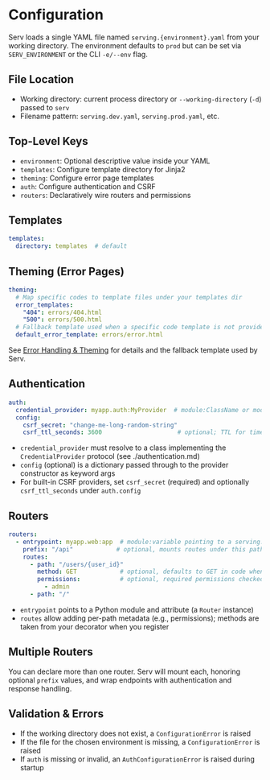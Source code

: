 # Configuration

Serv loads a single YAML file named `serving.{environment}.yaml` from your working directory. The environment defaults to `prod` but can be set via `SERV_ENVIRONMENT` or the CLI `-e/--env` flag.

## File Location

- Working directory: current process directory or `--working-directory` (`-d`) passed to `serv`
- Filename pattern: `serving.dev.yaml`, `serving.prod.yaml`, etc.

## Top-Level Keys

- `environment`: Optional descriptive value inside your YAML
- `templates`: Configure template directory for Jinja2
- `theming`: Configure error page templates
- `auth`: Configure authentication and CSRF
- `routers`: Declaratively wire routers and permissions

## Templates

```yaml
templates:
  directory: templates  # default
```

## Theming (Error Pages)

```yaml
theming:
  # Map specific codes to template files under your templates dir
  error_templates:
    "404": errors/404.html
    "500": errors/500.html
  # Fallback template used when a specific code template is not provided
  default_error_template: errors/error.html
```

See [Error Handling & Theming](error-handling.md) for details and the fallback template used by Serv.

## Authentication

```yaml
auth:
  credential_provider: myapp.auth:MyProvider  # module:ClassName or module:attribute
  config:
    csrf_secret: "change-me-long-random-string"
    csrf_ttl_seconds: 3600                     # optional; TTL for time-bound CSRF tokens
```

- `credential_provider` must resolve to a class implementing the `CredentialProvider` protocol (see ./authentication.md)
- `config` (optional) is a dictionary passed through to the provider constructor as keyword args
- For built-in CSRF providers, set `csrf_secret` (required) and optionally `csrf_ttl_seconds` under `auth.config`

## Routers

```yaml
routers:
  - entrypoint: myapp.web:app  # module:variable pointing to a serving.router.Router instance
    prefix: "/api"            # optional, mounts routes under this path
    routes:
      - path: "/users/{user_id}"
        method: GET            # optional, defaults to GET in code when declaring
        permissions:           # optional, required permissions checked by your provider
          - admin
      - path: "/"
```

- `entrypoint` points to a Python module and attribute (a `Router` instance)
- `routes` allow adding per-path metadata (e.g., permissions); methods are taken from your decorator when you register

## Multiple Routers

You can declare more than one router. Serv will mount each, honoring optional `prefix` values, and wrap endpoints with authentication and response handling.

## Validation & Errors

- If the working directory does not exist, a `ConfigurationError` is raised
- If the file for the chosen environment is missing, a `ConfigurationError` is raised
- If `auth` is missing or invalid, an `AuthConfigurationError` is raised during startup
